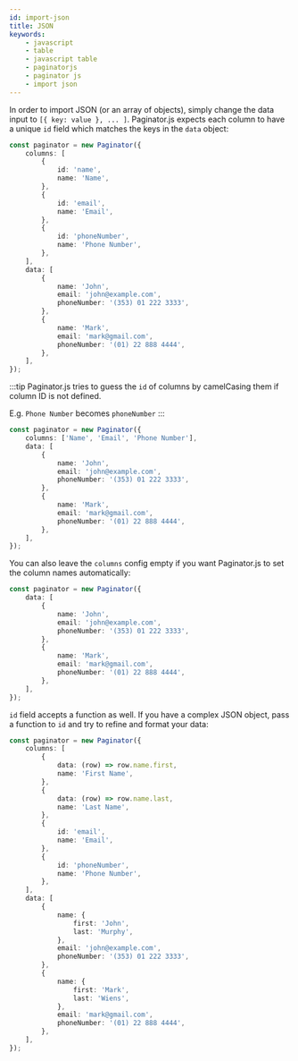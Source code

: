 ```yaml
---
id: import-json
title: JSON
keywords:
    - javascript
    - table
    - javascript table
    - paginatorjs
    - paginator js
    - import json
---
```


In order to import JSON (or an array of objects), simply change the data input to `[{ key: value }, ... ]`.
Paginator.js expects each column to have a unique `id` field which matches the keys in the `data` object:

```ts paginator
const paginator = new Paginator({
    columns: [
        {
            id: 'name',
            name: 'Name',
        },
        {
            id: 'email',
            name: 'Email',
        },
        {
            id: 'phoneNumber',
            name: 'Phone Number',
        },
    ],
    data: [
        {
            name: 'John',
            email: 'john@example.com',
            phoneNumber: '(353) 01 222 3333',
        },
        {
            name: 'Mark',
            email: 'mark@gmail.com',
            phoneNumber: '(01) 22 888 4444',
        },
    ],
});
```

:::tip
Paginator.js tries to guess the `id` of columns by camelCasing them if column ID is not defined.

E.g. `Phone Number` becomes `phoneNumber`
:::

```ts paginator
const paginator = new Paginator({
    columns: ['Name', 'Email', 'Phone Number'],
    data: [
        {
            name: 'John',
            email: 'john@example.com',
            phoneNumber: '(353) 01 222 3333',
        },
        {
            name: 'Mark',
            email: 'mark@gmail.com',
            phoneNumber: '(01) 22 888 4444',
        },
    ],
});
```

You can also leave the `columns` config empty if you want Paginator.js to set the column names automatically:

```ts paginator
const paginator = new Paginator({
    data: [
        {
            name: 'John',
            email: 'john@example.com',
            phoneNumber: '(353) 01 222 3333',
        },
        {
            name: 'Mark',
            email: 'mark@gmail.com',
            phoneNumber: '(01) 22 888 4444',
        },
    ],
});
```

`id` field accepts a function as well. If you have a complex JSON object, pass a function to `id` and try to refine and format your data:

```ts paginator
const paginator = new Paginator({
    columns: [
        {
            data: (row) => row.name.first,
            name: 'First Name',
        },
        {
            data: (row) => row.name.last,
            name: 'Last Name',
        },
        {
            id: 'email',
            name: 'Email',
        },
        {
            id: 'phoneNumber',
            name: 'Phone Number',
        },
    ],
    data: [
        {
            name: {
                first: 'John',
                last: 'Murphy',
            },
            email: 'john@example.com',
            phoneNumber: '(353) 01 222 3333',
        },
        {
            name: {
                first: 'Mark',
                last: 'Wiens',
            },
            email: 'mark@gmail.com',
            phoneNumber: '(01) 22 888 4444',
        },
    ],
});
```
